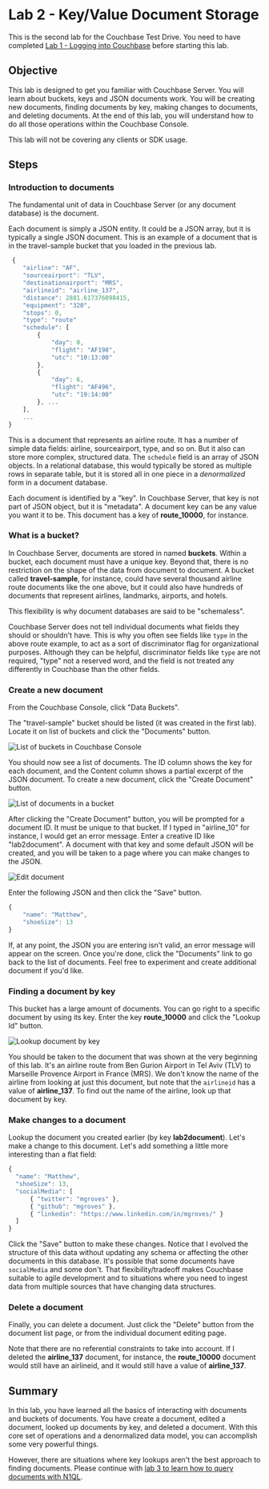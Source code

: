 # Lab 2 - Key/Value Document Storage

This is the second lab for the Couchbase Test Drive. You need to have completed [Lab 1 - Logging into Couchbase](1%20-%20Logging%20into%20Couchbase.md) before starting this lab.

## Objective

This lab is designed to get you familiar with Couchbase Server. You will learn about buckets, keys and JSON documents work. You will be creating new documents, finding documents by key, making changes to documents, and deleting documents. At the end of this lab, you will understand how to do all those operations within the Couchbase Console.

This lab will not be covering any clients or SDK usage.

## Steps

### Introduction to documents

The fundamental unit of data in Couchbase Server (or any document database) is the document.

Each document is simply a JSON entity. It could be a JSON array, but it is typically a single JSON document. This is an example of a document that is in the travel-sample bucket that you loaded in the previous lab.

```javascript
 {
    "airline": "AF",
    "sourceairport": "TLV",
    "destinationairport": "MRS",
    "airlineid": "airline_137",
    "distance": 2881.617376098415,
    "equipment": "320",
    "stops": 0,
    "type": "route"
    "schedule": [
        {
            "day": 0,
            "flight": "AF198",
            "utc": "10:13:00"
        },
        {
            "day": 6,
            "flight": "AF496",
            "utc": "19:14:00"
        }, ...
    ],
    ...
}
```

This is a document that represents an airline route. It has a number of simple data fields: airline, sourceairport, type, and so on. But it also can store more complex, structured data. The `schedule` field is an array of JSON objects. In a relational database, this would typically be stored as multiple rows in separate table, but it is stored all in one piece in a _denormalized_ form in a document database.

Each document is identified by a "key". In Couchbase Server, that key is not part of JSON object, but it is "metadata". A document key can be any value you want it to be. This document has a key of **route_10000**, for instance.

### What is a bucket?

In Couchbase Server, documents are stored in named **buckets**. Within a bucket, each document must have a unique key. Beyond that, there is no restriction on the shape of the data from document to document. A bucket called **travel-sample**, for instance, could have several thousand airline route documents like the one above, but it could also have hundreds of documents that represent airlines, landmarks, airports, and hotels.

This flexibility is why document databases are said to be "schemaless".

Couchbase Server does not tell individual documents what fields they should or shouldn't have. This is why you often see fields like `type` in the above route example, to act as a sort of discriminator flag for organizational purposes. Although they can be helpful, discriminator fields like `type` are not required, "type" not a reserved word, and the field is not treated any differently in Couchbase than the other fields.

### Create a new document

From the Couchbase Console, click "Data Buckets".

The "travel-sample" bucket should be listed (it was created in the first lab). Locate it on list of buckets and click the "Documents" button.

![List of buckets in Couchbase Console](/images/2/0201-bucket-list.png)

You should now see a list of documents. The ID column shows the key for each document, and the Content column shows a partial excerpt of the JSON document. To create a new document, click the "Create Document" button.

![List of documents in a bucket](/images/2/0202-document-list.png)

After clicking the "Create Document" button, you will be prompted for a document ID. It must be unique to that bucket. If I typed in "airline_10" for instance, I would get an error message. Enter a creative ID like "lab2document". A document with that key and some default JSON will be created, and you will be taken to a page where you can make changes to the JSON.

![Edit document](/images/2/0203-edit-document.png)

Enter the following JSON and then click the "Save" button.

```javascript
{
    "name": "Matthew",
    "shoeSize": 13
}
```

If, at any point, the JSON you are entering isn't valid, an error message will appear on the screen. Once you're done, click the "Documents" link to go back to the list of documents. Feel free to experiment and create additional document if you'd like.

### Finding a document by key

This bucket has a large amount of documents. You can go right to a specific document by using its key. Enter the key **route_10000** and click the "Lookup Id" button.

![Lookup document by key](/images/2/0204-lookup-by-key.png)

You should be taken to the document that was shown at the very beginning of this lab. It's an airline route from Ben Gurion Airport in Tel Aviv (TLV) to Marseille Provence Airport in France (MRS). We don't know the name of the airline from looking at just this document, but note that the `airlineid` has a value of **airline_137**. To find out the name of the airline, look up that document by key.

### Make changes to a document

Lookup the document you created earlier (by key **lab2document**). Let's make a change to this document. Let's add something a little more interesting than a flat field:

```javascript
{
  "name": "Matthew",
  "shoeSize": 13,
  "socialMedia": [
      { "twitter": "mgroves" },
      { "github": "mgroves" },
      { "linkedin": "https://www.linkedin.com/in/mgroves/" }
  ]
}
```

Click the "Save" button to make these changes. Notice that I evolved the structure of this data without updating any schema or affecting the other documents in this database. It's possible that some documents have `socialMedia` and some don't. That flexibility/tradeoff makes Couchbase suitable to agile development and to situations where you need to ingest data from multiple sources that have changing data structures.

### Delete a document

Finally, you can delete a document. Just click the "Delete" button from the document list page, or from the individual document editing page.

Note that there are no referential constraints to take into account. If I deleted the **airline_137** document, for instance, the **route_10000** document would still have an airlineid, and it would still have a value of **airline_137**.

## Summary

In this lab, you have learned all the basics of interacting with documents and buckets of documents. You have create a document, edited a document, looked up documents by key, and deleted a document. With this core set of operations and a denormalized data model, you can accomplish some very powerful things.

However, there are situations where key lookups aren't the best approach to finding documents. Please continue with [lab 3 to learn how to query documents with N1QL](3%20-%20Querying%20with%20N1QL.md).
